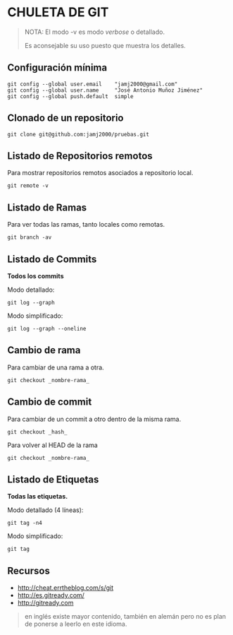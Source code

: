 # CHULETA DE GIT

>NOTA: El modo -v es modo _verbose_ o detallado.
>
>Es aconsejable su uso puesto que muestra los detalles.


## Configuración mínima
```
git config --global user.email    "jamj2000@gmail.com"
git config --global user.name     "José Antonio Muñoz Jiménez"
git config --global push.default  simple
```


## Clonado de un repositorio
```
git clone git@github.com:jamj2000/pruebas.git 
```


## Listado de Repositorios remotos
Para mostrar repositorios remotos asociados a repositorio local.
```
git remote -v
```



## Listado de Ramas
Para ver todas las ramas, tanto locales como remotas.
```
git branch -av
```



## Listado de Commits
**Todos los commits**

Modo detallado:
```
git log --graph 
```

Modo simplificado:
```
git log --graph --oneline
```


## Cambio de rama
Para cambiar de una rama a otra.
```
git checkout _nombre-rama_ 
```


## Cambio de commit
Para cambiar de un commit a otro dentro de la misma rama.
```
git checkout _hash_ 
```

Para volver al HEAD de la rama
```
git checkout _nombre-rama_ 
```


## Listado de Etiquetas
**Todas las etiquetas.**

Modo detallado (4 líneas):
```
git tag -n4 
```
Modo simplificado:
```
git tag 
```


## Recursos
* http://cheat.errtheblog.com/s/git
* http://es.gitready.com/
* http://gitready.com    
> en inglés existe mayor contenido, también en alemán pero no es plan de ponerse a leerlo en este idioma.